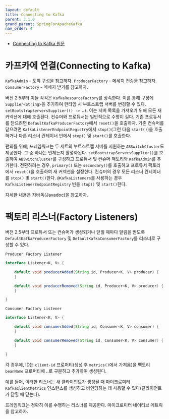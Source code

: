 ```yaml
---
layout: default
title: Connecting to Kafka
parent: 3.1.0
grand_parent: SpringForApacheKafka
nav_order: 4
---
```


- [Connecting to Kafka 원문](https://docs.spring.io/spring-kafka/reference/kafka/connecting.html)


# 카프카에 연결(Connecting to Kafka)
`KafkaAdmin` - 토픽 구성을 참고하자.
`ProducerFactory` - 메세지 전송을 참고하자.
`ConsumerFactory` - 메세지 받기를 참고하자.


버전 2.5부터 이들 각각은 `KafkaResourceFactory`를 상속한다. 이를 통해 구성에 `Supplier<String>`을 추가하여 런타임 시 부트스트랩 서버를 변경할 수 있다. `setBootstrapServersSupplier(() -> …​)`. 이는 서버 목록을 가져오기 위해 모든 새 커넥션에 대해 호출된다. 컨슈머와 프로듀서는 일반적으로 수명이 길다. 기존 프로듀서를 닫으려면 `DefaultKafkaProducerFactory`에서 `reset()`을 호출하자. 기존 컨슈머를 닫으려면 `KafkaListenerEndpointRegistry`에서 `stop()`(그런 다음 `start()`)을 호출하거나 다른 리스너 컨테이너 빈에서 `stop()` 및 `start()`를 호출한다.

편의를 위해, 프레임워크는 두 세트의 부트스트랩 서버를 지원하는 `ABSwitchCluster`도 제공한다. 그 중 하나는 언제든지 활성화된다. `setBootstrapServersSupplier()`를 호출하여 `ABSwitchCluster`를 구성하고 프로듀서 및 컨슈머 팩토리와 `KafkaAdmin`를 추가한다. 전환하려는 경우, `primary()` 또는 `secondary()`를 호출하고 프로듀서 팩토리에서 `reset()`을 호출하여 새 커넥션을 설정한다. 컨슈머의 경우 모든 리스너 컨테이너를 `stop()` 및 `start()`한다. `@KafkaListeners`를 사용하는 경우 `KafkaListenerEndpointRegistry` 빈을 `stop()` 및 `start()`한다.

자세한 내용은 자바독(Javadoc)을 참고하자.


# 팩토리 리스너(Factory Listeners)
버전 2.5부터 프로듀서 또는 컨슈머가 생성되거나 닫힐 때마다 알림을 받도록 `DefaultKafkaProducerFactory` 및 `DefaultKafkaConsumerFactory`를 리스너로 구성할 수 있다.

`Producer Factory Listener`
```java
interface Listener<K, V> {

    default void producerAdded(String id, Producer<K, V> producer) {
    }

    default void producerRemoved(String id, Producer<K, V> producer) {
    }

}
```

`Consumer Factory Listener`
```java
interface Listener<K, V> {

    default void consumerAdded(String id, Consumer<K, V> consumer) {
    }

    default void consumerRemoved(String id, Consumer<K, V> consumer) {
    }

}
```

각 경우에, ID는 `client-id` 프로퍼티(생성 후 `metrics()`에서 가져옴)을 팩토리 `beanName` 프로퍼티에 ..로 구분하고 추가하여 생성된다.

예를 들어, 이러한 리스너는 새 클라이언트가 생성될 때 마이크로미터 `KafkaClientMetrics` 인스턴스를 생성하고 바인딩하는 데 사용할 수 있다(클라이언트가 닫힐 때 닫는다).

프레임워크는 정확히 이를 수행하는 리스너를 제공한다. 마이크로미터 네이티브 메트릭을 참고하자.
